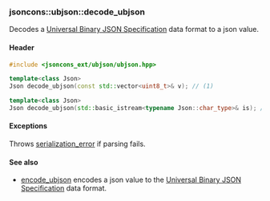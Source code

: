 ### jsoncons::ubjson::decode_ubjson

Decodes a [Universal Binary JSON Specification](http://ubjson.org/) data format to a json value.

#### Header
```c++
#include <jsoncons_ext/ubjson/ubjson.hpp>

template<class Json>
Json decode_ubjson(const std::vector<uint8_t>& v); // (1)

template<class Json>
Json decode_ubjson(std::basic_istream<typename Json::char_type>& is); // (2)
```

#### Exceptions

Throws [serialization_error](../serialization_error.md) if parsing fails.

#### See also

- [encode_ubjson](encode_ubjson.md) encodes a json value to the [Universal Binary JSON Specification](http://ubjson.org/) data format.


